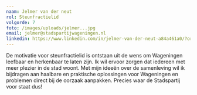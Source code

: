 ```yaml
---
naam: Jelmer van der neut
rol: Steunfractielid
volgorde: 7
foto: /images/uploads/jelmer...jpg
email: jelmer@stadspartijwageningen.nl
linkedin: https://www.linkedin.com/in/jelmer-van-der-neut-a84a461a0/?originalSubdomain=nl
---
```

<!--StartFragment-->

De motivatie voor steunfractielid is ontstaan uit de wens om Wageningen leefbaar en herkenbaar te laten zijn. Ik wil ervoor zorgen dat iedereen met meer plezier in de stad woont. Met mijn ideeën over de samenleving wil ik bijdragen aan haalbare en praktische oplossingen voor Wageningen en problemen direct bij de oorzaak aanpakken. Precies waar de Stadspartij voor staat dus!

<!--EndFragment-->